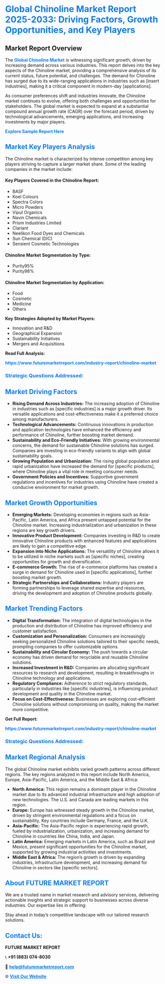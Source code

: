 <h1 style="color: #007BFF;">Global Chinoline Market Report 2025-2033: Driving Factors, Growth Opportunities, and Key Players</h1>

<section id="overview">
<h2>Market Report Overview</h2>
<p>The <a href="https://www.futuremarketreport.com/industry-report/chinoline-market" style="color: #007BFF; text-decoration: none;"><strong>Global Chinoline Market</strong></a> is witnessing significant growth, driven by increasing demand across various industries. This report delves into the key aspects of the Chinoline market, providing a comprehensive analysis of its current status, future potential, and challenges. The demand for Chinoline has surged due to its wide-ranging applications in industries such as [insert industries], making it a critical component in modern-day [applications].</p>
<p>As consumer preferences shift and industries innovate, the Chinoline market continues to evolve, offering both challenges and opportunities for stakeholders. The global market is expected to expand at a substantial compound annual growth rate (CAGR) over the forecast period, driven by technological advancements, emerging applications, and increasing investments by major players.</p>
</section>

<section id="overview">
<p><a href="https://www.futuremarketreport.com/request-sample/reportId=41505" style="color: #007BFF; text-decoration: none;"><strong>Explore Sample Report Here</strong></a></p>
</section>

<section id="key-players">
<h2 style="color: #007BFF;">Market Key Players Analysis</h2>
<p>The Chinoline market is characterized by intense competition among key players striving to capture a larger market share. Some of the leading companies in the market include:</p>
<h4>Key Players Covered in the Chinoline Report:</h4>
<ul><li>BASF</li><li>Koel Colours</li><li>Spectra Colors</li><li>Micro Powders</li><li>Vipul Organics</li><li>Navin Chemicals</li><li>Prism Industries Limited</li><li>Clariant</li><li>Neelikon Food Dyes and Chemicals</li><li>Sun Chemical (DIC)</li><li>Sensient Cosmetic Technologies</li></ul>
<h4>Chinoline Market Segmentation by Type:</h4>
<ul><li>Purity95%</li><li>Purity98%</li></ul>

<h4>Chinoline Market Segmentation by Application:</h4>
<ul><li>Food</li><li>Cosmetic</li><li>Medicine</li><li>Others</li></ul>
<p><strong>Key Strategies Adopted by Market Players:</strong></p>
<ul>
<li>Innovation and R&D</li>
<li>Geographical Expansion</li>
<li>Sustainability Initiatives</li>
<li>Mergers and Acquisitions</li>
</ul>
</section>

<section>
<p><strong>Read Full Analysis: </strong></p><a href="https://www.futuremarketreport.com/industry-report/chinoline-market" style="color: #007BFF; text-decoration: none;"><strong>https://www.futuremarketreport.com/industry-report/chinoline-market</strong></a>
<h3 style="color: #007BFF;">Strategic Questions Addressed:</h3>
</section>

<section id="driving-factors">
<h2 style="color: #007BFF;">Market Driving Factors</h2>
<ul>
<li><strong>Rising Demand Across Industries:</strong> The increasing adoption of Chinoline in industries such as [specific industries] is a major growth driver. Its versatile applications and cost-effectiveness make it a preferred choice among manufacturers.</li>
<li><strong>Technological Advancements:</strong> Continuous innovations in production and application technologies have enhanced the efficiency and performance of Chinoline, further boosting market demand.</li>
<li><strong>Sustainability and Eco-Friendly Initiatives:</strong> With growing environmental concerns, the demand for sustainable Chinoline solutions has surged. Companies are investing in eco-friendly variants to align with global sustainability goals.</li>
<li><strong>Growing Population and Urbanization:</strong> The rising global population and rapid urbanization have increased the demand for [specific products], where Chinoline plays a vital role in meeting consumer needs.</li>
<li><strong>Government Policies and Incentives:</strong> Supportive government regulations and incentives for industries using Chinoline have created a conducive environment for market growth.</li>
</ul>
</section>

<section id="growth-opportunities">
<h2 style="color: #007BFF;">Market Growth Opportunities</h2>
<ul>
<li><strong>Emerging Markets:</strong> Developing economies in regions such as Asia-Pacific, Latin America, and Africa present untapped potential for the Chinoline market. Increasing industrialization and urbanization in these regions are key growth drivers.</li>
<li><strong>Innovative Product Development:</strong> Companies investing in R&D to create innovative Chinoline products with enhanced features and applications are likely to gain a competitive edge.</li>
<li><strong>Expansion into Niche Applications:</strong> The versatility of Chinoline allows it to be utilized in niche markets such as [specific niches], creating opportunities for growth and diversification.</li>
<li><strong>E-commerce Growth:</strong> The rise of e-commerce platforms has created a surge in demand for Chinoline used in [specific applications], further boosting market growth.</li>
<li><strong>Strategic Partnerships and Collaborations:</strong> Industry players are forming partnerships to leverage shared expertise and resources, driving the development and adoption of Chinoline products globally.</li>
</ul>
</section>

<section id="trending-factors">
<h2 style="color: #007BFF;">Market Trending Factors</h2>
<ul>
<li><strong>Digital Transformation:</strong> The integration of digital technologies in the production and distribution of Chinoline has improved efficiency and customer satisfaction.</li>
<li><strong>Customization and Personalization:</strong> Consumers are increasingly seeking personalized Chinoline solutions tailored to their specific needs, prompting companies to offer customizable options.</li>
<li><strong>Sustainability and Circular Economy:</strong> The push towards a circular economy has driven demand for recyclable and reusable Chinoline solutions.</li>
<li><strong>Increased Investment in R&D:</strong> Companies are allocating significant resources to research and development, resulting in breakthroughs in Chinoline technology and applications.</li>
<li><strong>Regulatory Compliance:</strong> Adherence to strict regulatory standards, particularly in industries like [specific industries], is influencing product development and quality in the Chinoline market.</li>
<li><strong>Focus on Cost-Effectiveness:</strong> Businesses are exploring cost-efficient Chinoline solutions without compromising on quality, making the market more competitive.</li>
</ul>
</section>

<section>
<p><strong>Get Full Report: </strong></p><a href="https://www.futuremarketreport.com/industry-report/chinoline-market" style="color: #007BFF; text-decoration: none;"><strong>https://www.futuremarketreport.com/industry-report/chinoline-market</strong></a>
<h3 style="color: #007BFF;">Strategic Questions Addressed:</h3>
</section>


<section id="regional-analysis">
<h2 style="color: #007BFF;">Market Regional Analysis</h2>
<p>The global Chinoline market exhibits varied growth patterns across different regions. The key regions analyzed in this report include North America, Europe, Asia-Pacific, Latin America, and the Middle East & Africa:</p>
<ul>
<li><strong>North America:</strong> This region remains a dominant player in the Chinoline market due to its advanced industrial infrastructure and high adoption of new technologies. The U.S. and Canada are leading markets in this region.</li>
<li><strong>Europe:</strong> Europe has witnessed steady growth in the Chinoline market, driven by stringent environmental regulations and a focus on sustainability. Key countries include Germany, France, and the U.K.</li>
<li><strong>Asia-Pacific:</strong> The Asia-Pacific region is experiencing rapid growth, fueled by industrialization, urbanization, and increasing demand for Chinoline in countries like China, India, and Japan.</li>
<li><strong>Latin America:</strong> Emerging markets in Latin America, such as Brazil and Mexico, present significant opportunities for the Chinoline market, supported by growing industrial activities and investments.</li>
<li><strong>Middle East & Africa:</strong> The region’s growth is driven by expanding industries, infrastructure development, and increasing demand for Chinoline in sectors like [specific sectors].</li>
</ul>
</section>

<footer>
<h2 style="color: #007BFF;">About FUTURE MARKET REPORT</h2>
<p>We are a trusted name in market research and advisory services, delivering actionable insights and strategic support to businesses across diverse industries. Our expertise lies in offering:</p>

<p>Stay ahead in today’s competitive landscape with our tailored research solutions.</p>

<h2 style="color: #007BFF;">Contact Us:</h2>
<p><strong>FUTURE MARKET REPORT</strong></p>
<p>📞 <strong>+91 (883) 074-8030</strong></p>
<p>📧 <strong><a href="mailto:help@futuremarketreport.com" style="color: #007BFF;">help@futuremarketreport.com</a></strong></p>
<p>🌐 <strong><a href="https://www.futuremarketreport.com/" style="color: #007BFF;">Visit Our Website</a></strong></p>
</footer>